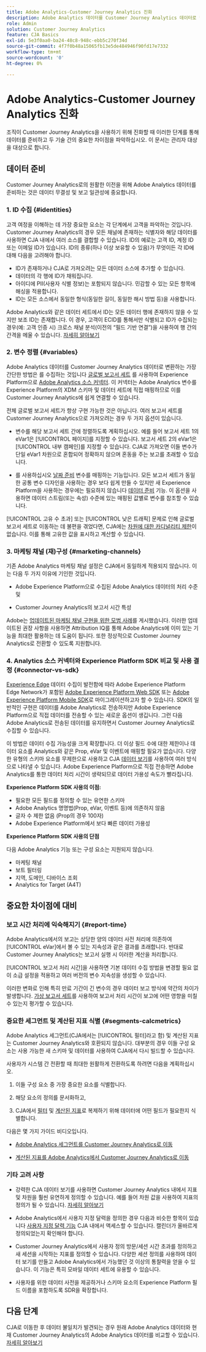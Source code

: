 ```yaml
---
title: Adobe Analytics-Customer Journey Analytics 진화
description: Adobe Analytics 데이터를 Customer Journey Analytics 데이터로 변환하는 단계
role: Admin
solution: Customer Journey Analytics
feature: CJA Basics
exl-id: 5e3f0aa0-ba24-48c8-948c-ebb5c270f34d
source-git-commit: 4f7f0b48a15065fb13e5de484946f90fd17e7332
workflow-type: tm+mt
source-wordcount: '0'
ht-degree: 0%

---
```


# Adobe Analytics-Customer Journey Analytics 진화

조직이 Customer Journey Analytics을 사용하기 위해 진화할 때 이러한 단계를 통해 데이터를 준비하고 두 기술 간의 중요한 차이점을 파악하십시오. 이 문서는 관리자 대상을 대상으로 합니다.

## 데이터 준비

Customer Journey Analytics로의 원활한 이전을 위해 Adobe Analytics 데이터를 준비하는 것은 데이터 무결성 및 보고 일관성에 중요합니다.

### 1. ID 수집 {#identities}

고객 여정을 이해하는 데 가장 중요한 요소는 각 단계에서 고객을 파악하는 것입니다. Customer Journey Analytics의 경우 모든 채널에 존재하는 식별자와 해당 데이터를 사용하면 CJA 내에서 여러 소스를 결합할 수 있습니다.
ID의 예로는 고객 ID, 계정 ID 또는 이메일 ID가 있습니다. ID의 종류(하나 이상 보유할 수 있음)가 무엇이든 각 ID에 대해 다음을 고려해야 합니다.

* ID가 존재하거나 CJA로 가져오려는 모든 데이터 소스에 추가할 수 있습니다.
* 데이터의 각 행에 ID가 채워집니다.
* 아이디에 PII(사용자 식별 정보)는 포함되지 않습니다. 민감할 수 있는 모든 항목에 해싱을 적용합니다.
* ID는 모든 소스에서 동일한 형식(동일한 길이, 동일한 해시 방법 등)을 사용합니다.

Adobe Analytics와 같은 데이터 세트에서 ID는 모든 데이터 행에 존재하지 않을 수 있지만 보조 ID는 존재합니다. 이 경우, 고객이 ECID를 통해서만 식별되고 ID가 수집되는 경우(예: 고객 인증 시) 크로스 채널 분석(이전의 “필드 기반 연결”)을 사용하여 행 간의 간격을 메울 수 있습니다. [자세히 알아보기](https://experienceleague.adobe.com/docs/analytics-platform/using/cja-connections/cca/overview.html?lang=ko)

### 2. 변수 정렬 {#variables}

Adobe Analytics 데이터를 Customer Journey Analytics 데이터로 변환하는 가장 간단한 방법은 를 수집하는 것입니다 [글로벌 보고서 세트](https://experienceleague.adobe.com/docs/analytics/implementation/prepare/global-rs.html?lang=ko) 를 사용하여 Experience Platform으로 [Adobe Analytics 소스 커넥터](https://experienceleague.adobe.com/docs/experience-platform/sources/ui-tutorials/create/adobe-applications/analytics.html?lang=ko). 이 커넥터는 Adobe Analytics 변수를 Experience Platform의 XDM 스키마 및 데이터 세트에 직접 매핑하므로 이를 Customer Journey Analytics에 쉽게 연결할 수 있습니다.

전체 글로벌 보고서 세트가 항상 구현 가능한 것은 아닙니다. 여러 보고서 세트를 Customer Journey Analytics으로 가져오려는 경우 두 가지 옵션이 있습니다.

* 변수를 해당 보고서 세트 간에 정렬하도록 계획하십시오. 예를 들어 보고서 세트 1의 eVar1은 [!UICONTROL 페이지]를 지정할 수 있습니다. 보고서 세트 2의 eVar1은 [!UICONTROL 내부 캠페인]를 지정할 수 있습니다. CJA로 가져오면 이들 변수가 단일 eVar1 차원으로 혼합되어 정확하지 않으며 혼동을 주는 보고를 초래할 수 있습니다.

* 를 사용하십시오 [날짜 준비](https://experienceleague.adobe.com/docs/experience-platform/data-prep/home.html) 변수를 매핑하는 기능입니다. 모든 보고서 세트가 동일한 공통 변수 디자인을 사용하는 경우 보다 쉽게 만들 수 있지만 새 Experience Platform을 사용하는 경우에는 필요하지 않습니다 [데이터 준비](https://experienceleague.adobe.com/docs/experience-platform/sources/ui-tutorials/create/adobe-applications/analytics.html?lang=en#mapping) 기능. 이 옵션을 사용하면 데이터 스트림(또는 속성) 수준에 있는 매핑된 값별로 변수를 참조할 수 있습니다.

[!UICONTROL 고유 수 초과] 또는 [!UICONTROL 낮은 트래픽] 문제로 인해 글로벌 보고서 세트로 이동하는 데 불편을 겪었다면, CJA에는 [차원에 대한 카디널리티 제한](/help/components/dimensions/high-cardinality.md)이 없습니다. 이를 통해 고유한 값을 표시하고 계산할 수 있습니다.

### 3. 마케팅 채널 (재)구성 {#marketing-channels}

기존 Adobe Analytics 마케팅 채널 설정은 CJA에서 동일하게 적용되지 않습니다. 이는 다음 두 가지 이유에 기인한 것입니다.

* Adobe Experience Platform으로 수집된 Adobe Analytics 데이터의 처리 수준 및

* Customer Journey Analytics의 보고서 시간 특성

Adobe는 [업데이트된 마케팅 채널 구현을 위한 모범 사례](https://experienceleague.adobe.com/docs/analytics/components/marketing-channels/mchannel-best-practices.html?lang=ko)를 게시했습니다. 이러한 업데이트된 권장 사항을 사용하면 Attribution IQ를 통해 Adobe Analytics에 이미 있는 기능을 최대한 활용하는 데 도움이 됩니다. 또한 정상적으로 Customer Journey Analytics로 전환할 수 있도록 지원합니다.

### 4. Analytics 소스 커넥터와 Experience Platform SDK 비교 및 사용 결정 {#connector-vs-sdk}

[Experience Edge](https://experienceleague.adobe.com/docs/experience-platform/edge/home.html?lang=ko) 데이터 수집이 발전함에 따라 Adobe Experience Platform Edge Network가 포함된 [Adobe Experience Platform Web SDK](https://experienceleague.adobe.com/docs/web-sdk.html?lang=ko) 또는 [Adobe Experience Platform Mobile SDK](https://experienceleague.adobe.com/docs/mobile.html?lang=ko)로 마이그레이션하고자 할 수 있습니다. SDK의 일반적인 구현은 데이터를 Adobe Analytics로 전송하지만 Adobe Experience Platform으로 직접 데이터를 전송할 수 있는 새로운 옵션이 생깁니다. 그런 다음 Adobe Analytics로 전송된 데이터를 유지하면서 Customer Journey Analytics로 수집할 수 있습니다.

이 방법은 데이터 수집 가능성을 크게 확장합니다. 더 이상 필드 수에 대한 제한이나 데이터 요소를 Analytics와 같은 Prop, eVar 및 이벤트에 매핑할 필요가 없습니다. 다양한 유형의 스키마 요소를 무제한으로 사용하고 CJA [데이터 보기](/help/data-views/data-views.md)를 사용하여 여러 방식으로 나타낼 수 있습니다. Adobe Experience Platform으로 직접 전송하면 Adobe Analytics를 통한 데이터 처리 시간이 생략되므로 데이터 가용성 속도가 빨라집니다.

**Experience Platform SDK 사용의 이점:**

* 필요한 모든 필드를 정의할 수 있는 유연한 스키마
* Adobe Analytics 명명법(Prop, eVar, 이벤트 등)에 의존하지 않음
* 글자 수 제한 없음 (Prop의 경우 100자)
* Adobe Experience Platform에서 보다 빠른 데이터 가용성

**Experience Platform SDK 사용의 단점**

다음 Adobe Analytics 기능 또는 구성 요소는 지원되지 않습니다.

* 마케팅 채널
* 보트 필터링
* 지역, 도메인, 디바이스 조회
* Analytics for Target (A4T)

## 중요한 차이점에 대비

### 보고 시간 처리에 익숙해지기 {#report-time}

Adobe Analytics에서의 보고는 상당한 양의 데이터 사전 처리에 의존하여 [!UICONTROL eVar]에서 볼 수 있는 지속성과 같은 결과를 초래합니다. 반대로 Customer Journey Analytics는 보고서 실행 시 이러한 계산을 처리합니다.

[!UICONTROL 보고서 처리 시간]을 사용하면 기본 데이터 수집 방법을 변경할 필요 없이 소급 설정을 적용하고 여러 버전의 변수 지속성을 생성할 수 있습니다.

이러한 변화로 인해 특히 만료 기간이 긴 변수의 경우 데이터 보고 방식에 약간의 차이가 발생합니다. [가상 보고서 세트](https://experienceleague.adobe.com/docs/analytics/components/virtual-report-suites/vrs-report-time-processing.html)를 사용하여 보고서 처리 시간이 보고에 어떤 영향을 미칠 수 있는지 평가할 수 있습니다.

### 중요한 세그먼트 및 계산된 지표 식별 {#segments-calcmetrics}

Adobe Analytics 세그먼트(CJA에서는 [!UICONTROL 필터]라고 함) 및 계산된 지표는 Customer Journey Analytics와 호환되지 않습니다. 대부분의 경우 이들 구성 요소는 사용 가능한 새 스키마 및 데이터를 사용하여 CJA에서 다시 빌드할 수 있습니다.

사용자가 시스템 간 전환할 때 최대한 원활하게 전환하도록 하려면 다음을 계획하십시오.

1. 이들 구성 요소 중 가장 중요한 요소를 식별합니다.

1. 해당 요소의 정의를 문서화하고,

1. CJA에서 [필터](/help/components/filters/filters-overview.md) 및 [계산된 지표](/help/components/calc-metrics/calc-metr-overview.md)로 복제하기 위해 데이터에 어떤 필드가 필요한지 식별합니다.

다음은 몇 가지 가이드 비디오입니다.

* [Adobe Analytics 세그먼트를 Customer Journey Analytics로 이동](https://experienceleague.adobe.com/docs/customer-journey-analytics-learn/tutorials/moving-adobe-analytics-segments-to-customer-journey-analytics.html?lang=ko)

* [계산된 지표를 Adobe Analytics에서 Customer Journey Analytics로 이동](https://experienceleague.adobe.com/docs/customer-journey-analytics-learn/tutorials/moving-your-calculated-metrics-from-adobe-analytics-to-customer-journey-analytics.html?lang=ko)

### 기타 고려 사항

* 강력한 CJA 데이터 보기를 사용하면 Customer Journey Analytics 내에서 지표 및 차원을 훨씬 유연하게 정의할 수 있습니다. 예를 들어 차원 값을 사용하여 지표의 정의가 될 수 있습니다. [자세히 알아보기](/help/data-views/data-views-usecases.md)

* Adobe Analytics에서 사용자 지정 달력을 정의한 경우 다음과 비슷한 항목이 있습니다 [사용자 지정 달력 기능](/help/components/date-ranges/custom-date-ranges.md) CJA 내에서 액세스할 수 있습니다. 캘린더가 올바르게 정의되었는지 확인해야 합니다.

* Customer Journey Analytics에서 사용자 정의 방문/세션 시간 초과를 정의하고 새 세션을 시작하는 지표를 정의할 수 있습니다. 다양한 세션 정의를 사용하여 데이터 보기를 만들고 Adobe Analytics에서 가능했던 것 이상의 통찰력을 얻을 수 있습니다. 이 기능은 특히 모바일 데이터 세트에 유용할 수 있습니다.

* 사용자를 위한 데이터 사전을 제공하거나 스키마 요소의 Experience Platform 필드 이름을 포함하도록 SDR을 확장합니다.

## 다음 단계

CJA로 이동한 후 데이터 불일치가 발견되는 경우 원래 Adobe Analytics 데이터와 현재 Customer Journey Analytics의 Adobe Analytics 데이터를 비교할 수 있습니다. [자세히 알아보기](/help/troubleshooting/compare.md)
